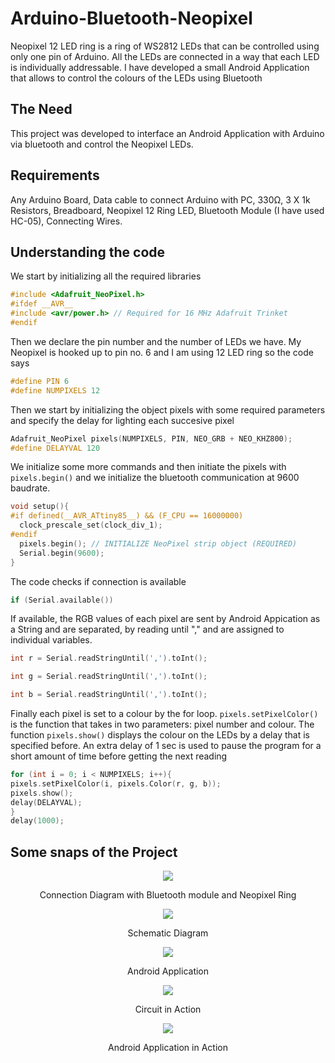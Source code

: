 # Arduino-Bluetooth-Neopixel
Neopixel 12 LED ring is a ring of WS2812 LEDs that can be controlled using only one pin of Arduino. All the LEDs are connected in a way that each LED is individually addressable. I have developed a small Android Application that allows to control the colours of the LEDs using Bluetooth

## The Need 
This project was developed to interface an Android Application with Arduino via bluetooth and control the Neopixel LEDs.

## Requirements
Any Arduino Board, Data cable to connect Arduino with PC, 330Ω, 3 X 1k Resistors, Breadboard, Neopixel 12 Ring LED, Bluetooth Module (I have used HC-05), Connecting Wires.

## Understanding the code
We start by initializing all the required libraries
```C++
#include <Adafruit_NeoPixel.h>
#ifdef __AVR__
#include <avr/power.h> // Required for 16 MHz Adafruit Trinket
#endif
```

Then we declare the pin number and the number of LEDs we have. My Neopixel is hooked up to pin no. 6 and I am using 12 LED ring so the code says
```C++
#define PIN 6
#define NUMPIXELS 12
```

Then we start by initializing the object pixels with some required parameters and specify the delay for lighting each succesive pixel

```C++
Adafruit_NeoPixel pixels(NUMPIXELS, PIN, NEO_GRB + NEO_KHZ800);
#define DELAYVAL 120
```

We initialize some more commands and then initiate the pixels with `pixels.begin()` and we initialize the bluetooth communication at 9600 baudrate.
```C++
void setup(){
#if defined(__AVR_ATtiny85__) && (F_CPU == 16000000)
  clock_prescale_set(clock_div_1);
#endif
  pixels.begin(); // INITIALIZE NeoPixel strip object (REQUIRED)
  Serial.begin(9600);
}
```

The code checks if connection is available
```C++
if (Serial.available())
```


If available, the RGB values of each pixel are sent by Android Appication as a String and are separated, by reading until "," and are assigned to individual variables.

```C++
int r = Serial.readStringUntil(',').toInt();

int g = Serial.readStringUntil(',').toInt();

int b = Serial.readStringUntil(',').toInt();
```

Finally each pixel is set to a colour by the for loop. `pixels.setPixelColor()` is the function that takes in two parameters: pixel number and colour. The function `pixels.show()` displays the colour on the LEDs by a delay that is specified before.
An extra delay of 1 sec is used to pause the program for a short amount of time before getting the next reading
```C++
for (int i = 0; i < NUMPIXELS; i++){
pixels.setPixelColor(i, pixels.Color(r, g, b));
pixels.show();
delay(DELAYVAL);
}
delay(1000);
```

## Some snaps of the Project

<p align=center>
  <img src="Resources/Circuit.svg">
  <p align=center>Connection Diagram with Bluetooth module and Neopixel Ring</p>
</p>

<p align=center>
  <img src="Resources/Schematic.svg">
  <p align=center>Schematic Diagram</p>
</p>

<p align=center>
  <img src="Resources/App.svg">
  <p align=center>Android Application</p>
</p>

<p align=center>
  <img src="Resources/Example.svg">
  <p align=center>Circuit in Action</p>
</p>

<p align=center>
  <img src="Resources/Example_of_App.svg">
  <p align=center>Android Application in Action</p>
</p>